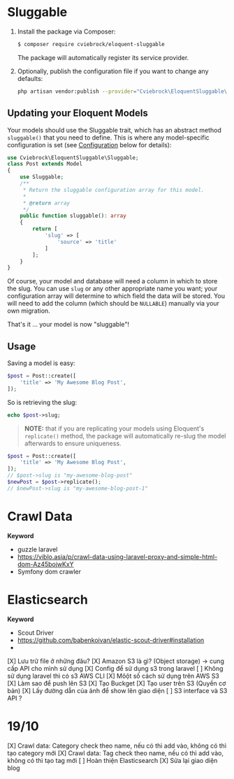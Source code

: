 # Sluggable
1. Install the package via Composer:

    ```sh
    $ composer require cviebrock/eloquent-sluggable
    ```

   The package will automatically register its service provider.

2. Optionally, publish the configuration file if you want to change any defaults:

    ```sh
    php artisan vendor:publish --provider="Cviebrock\EloquentSluggable\ServiceProvider"
    ```


## Updating your Eloquent Models

Your models should use the Sluggable trait, which has an abstract method `sluggable()`
that you need to define.  This is where any model-specific configuration is set
(see [Configuration](#configuration) below for details):

```php
use Cviebrock\EloquentSluggable\Sluggable;
class Post extends Model
{
    use Sluggable;
    /**
     * Return the sluggable configuration array for this model.
     *
     * @return array
     */
    public function sluggable(): array
    {
        return [
            'slug' => [
                'source' => 'title'
            ]
        ];
    }
}
```

Of course, your model and database will need a column in which to store the slug.
You can use `slug` or any other appropriate name you want; your configuration array
will determine to which field the data will be stored.  You will need to add the
column (which should be `NULLABLE`) manually via your own migration.

That's it ... your model is now "sluggable"!



## Usage

Saving a model is easy:

```php
$post = Post::create([
    'title' => 'My Awesome Blog Post',
]);
```

So is retrieving the slug:

```php
echo $post->slug;
```

> **NOTE:** that if you are replicating your models using Eloquent's `replicate()` method,
> the package will automatically re-slug the model afterwards to ensure uniqueness.
```php
$post = Post::create([
    'title' => 'My Awesome Blog Post',
]);
// $post->slug is "my-awesome-blog-post"
$newPost = $post->replicate();
// $newPost->slug is "my-awesome-blog-post-1"
```


# Crawl Data

**Keyword**
* guzzle laravel
* https://viblo.asia/p/crawl-data-using-laravel-proxy-and-simple-html-dom-Az45bojwKxY
* Symfony dom crawler

# Elasticsearch

**Keyword**
* Scout Driver
* https://github.com/babenkoivan/elastic-scout-driver#installation
* 


[X] Lưu trữ file ở những đâu?
[X] Amazon S3 là gì? (Object storage) -> cung cấp API cho mình sử dụng
[X] Config để sử dụng s3 trong laravel
[ ] Không sử dụng laravel thì có s3 AWS CLI
[X] Môột số cách sử dụng trên AWS S3
[X] Làm sao để push lên S3
[X] Tạo Buckget
[X] Tạo user trên S3 (Quyền cơ bản)
[X] Lấy đường dẫn của ảnh để show lên giao diện
[ ] S3 interface và S3 API ?


# 19/10
[X] Crawl data: Category check theo name, nếu có thì add vào, không có thì tạo category mới
[X] Crawl data: Tag check theo name, nếu có thì add vào, không có thì tạo tag mới 
[ ] Hoàn thiện Elasticsearch 
[X] Sửa lại giao diện blog
